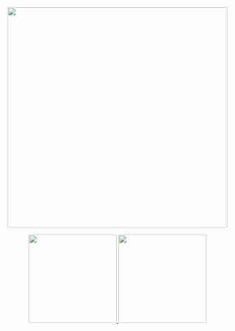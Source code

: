 
<div align="center">
<a href="https://github.com/the-romantic-dev"><img src="https://shields.io/badge/Android_developer-green?logo=android&logoColor=white" width="500"/></a>
</div>

<br/>

<div align="center">
  <a href="https://www.linkedin.com/in/yury-valentinasov-5a8898230">
  <img src="https://img.shields.io/badge/LinkedIn-blue?logo=linkedin&logoColor=white" width="200"/>
  </a>
  <a href="https://t.me/TheRomantic20">
    <img src="https://shields.io/badge/Telegram-2AABEE?logo=telegram&logoColor=white" width="200"/>
  </a>
</div>


